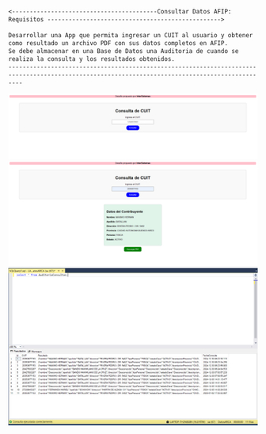     <-----------------------------------------Consultar Datos AFIP: Requisitos ------------------------------------------------->

    Desarrollar una App que permita ingresar un CUIT al usuario y obtener como resultado un archivo PDF con sus datos completos en AFIP.
    Se debe almacenar en una Base de Datos una Auditoria de cuando se realiza la consulta y los resultados obtenidos.
    ------------------------------------------------------------------------------------------------------------------------------------------------



![Imagen 1](https://github.com/delacruz97/InformacionCUIT/blob/main/cliente/image/Uno.png)
![Imagen 1](https://github.com/delacruz97/InformacionCUIT/blob/main/cliente/image/Dos.png)
![Imagen 1](https://github.com/delacruz97/InformacionCUIT/blob/main/cliente/image/Tres.png)
